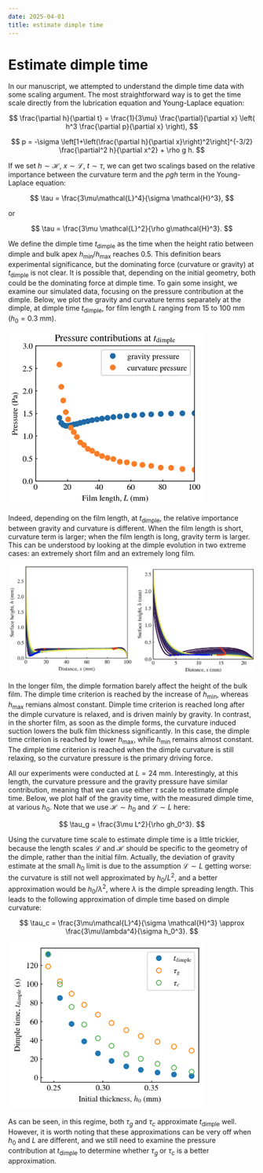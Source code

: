 ```yaml
---
date: 2025-04-01
title: estimate dimple time
---
```


# Estimate dimple time

In our manuscript, we attempted to understand the dimple time data with some scaling argument. The most straightforward way is to get the time scale directly from the lubrication equation and Young-Laplace equation:

$$
\frac{\partial h}{\partial t} = \frac{1}{3\mu} \frac{\partial}{\partial x} \left( h^3 \frac{\partial p}{\partial x} \right),
$$

$$
p = -\sigma \left[1+\left(\frac{\partial h}{\partial x}\right)^2\right]^{-3/2} \frac{\partial^2 h}{\partial x^2} + \rho g h.
$$

If we set $h\sim\mathcal{H}$, $x\sim\mathcal{L}$, $t\sim \tau$, we can get two scalings based on the relative importance between the curvature term and the $\rho g h$ term in the Young-Laplace equation:

$$
\tau = \frac{3\mu\mathcal{L}^4}{\sigma \mathcal{H}^3},
$$

or

$$
\tau = \frac{3\mu \mathcal{L}^2}{\rho g\mathcal{H}^3}.
$$

We define the dimple time $t_\mathrm{dimple}$ as the time when the height ratio between dimple and bulk apex $h_\mathrm{min}/h_\mathrm{max}$ reaches 0.5. This definition bears experimental significance, but the dominating force (curvature or gravity) at $t_\mathrm{dimple}$ is not clear. It is possible that, depending on the initial geometry, both could be the dominating force at dimple time. To gain some insight, we examine our simulated data, focusing on the pressure contribution at the dimple. Below, we plot the gravity and curvature terms separately at the dimple, at dimple time $t_\mathrm{dimple}$, for film length $L$ ranging from 15 to 100 mm ($h_0=0.3$ mm).

<img src="/assets/images/2025/04/pressure-contribution-length.png" width=400px>

Indeed, depending on the film length, at $t_\mathrm{dimple}$, the relative importance between gravity and curvature is different. When the film length is short, curvature term is larger; when the film length is long, gravity term is larger. This can be understood by looking at the dimple evolution in two extreme cases: an extremely short film and an extremely long film. 

<img src="/assets/images/2025/04/short-and-long-evolution.png" width=700px>

In the longer film, the dimple formation barely affect the height of the bulk film. The dimple time criterion is reached by the increase of $h_\mathrm{min}$, whereas $h_\mathrm{max}$ remians almost constant. Dimple time criterion is reached long after the dimple curvature is relaxed, and is driven mainly by gravity. In contrast, in the shorter film, as soon as the dimple forms, the curvature induced suction lowers the bulk film thickness significantly. In this case, the dimple time criterion is reached by lower $h_\mathrm{max}$, while $h_\mathrm{min}$ remains almost constant. The dimple time criterion is reached when the dimple curvature is still relaxing, so the curvature pressure is the primary driving force. 

All our experiments were conducted at $L=24$ mm. Interestingly, at this length, the curvature pressure and the gravity pressure have similar contribution, meaning that we can use either $\tau$ scale to estimate dimple time. Below, we plot half of the gravity time, with the measured dimple time, at various $h_0$. Note that we use $\mathcal{H}\sim h_0$ and $\mathcal{L}\sim L$ here:

$$
\tau_g = \frac{3\mu L^2}{\rho gh_0^3}.
$$

Using the curvature time scale to estimate dimple time is a little trickier, because the length scales $\mathcal{L}$ and $\mathcal{H}$ should be specific to the geometry of the dimple, rather than the initial film. Actually, the deviation of gravity estimate at the small $h_0$ limit is due to the assumption $\mathcal{L}\sim L$ getting worse: the curvature is still not well approximated by $h_0/L^2$, and a better approximation would be $h_0/\lambda^2$, where $\lambda$ is the dimple spreading length. This leads to the following approximation of dimple time based on dimple curvature:

$$
\tau_c = \frac{3\mu\mathcal{L}^4}{\sigma \mathcal{H}^3} \approx \frac{3\mu\lambda^4}{\sigma h_0^3}.
$$

<img src="/assets/images/2025/04/tau-g-and-tau-c.png" width=400px>

As can be seen, in this regime, both $\tau_g$ and $\tau_c$ approximate $t_\mathrm{dimple}$ well. However, it is worth noting that these approximations can be very off when $h_0$ and $L$ are different, and we still need to examine the pressure contribution at $t_\mathrm{dimple}$ to determine whether $\tau_g$ or $\tau_c$ is a better approximation. 

